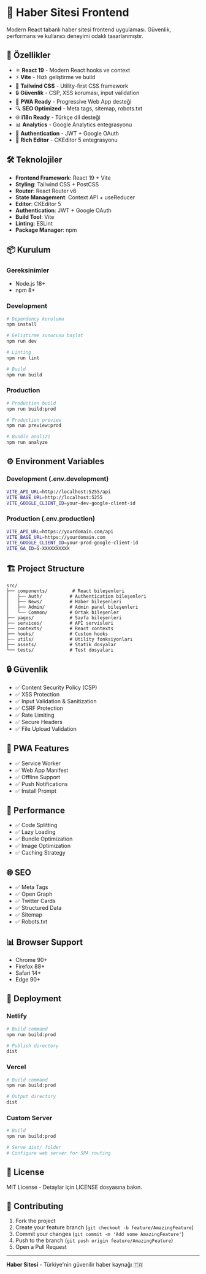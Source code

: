 # 📰 Haber Sitesi Frontend

Modern React tabanlı haber sitesi frontend uygulaması. Güvenlik, performans ve kullanıcı deneyimi odaklı tasarlanmıştır.

## 🚀 **Özellikler**

- ⚛️ **React 19** - Modern React hooks ve context
- ⚡ **Vite** - Hızlı geliştirme ve build
- 🎨 **Tailwind CSS** - Utility-first CSS framework
- 🔒 **Güvenlik** - CSP, XSS koruması, input validation
- 📱 **PWA Ready** - Progressive Web App desteği
- 🔍 **SEO Optimized** - Meta tags, sitemap, robots.txt
- 🌐 **i18n Ready** - Türkçe dil desteği
- 📊 **Analytics** - Google Analytics entegrasyonu
- 🔐 **Authentication** - JWT + Google OAuth
- 📝 **Rich Editor** - CKEditor 5 entegrasyonu

## 🛠️ **Teknolojiler**

- **Frontend Framework**: React 19 + Vite
- **Styling**: Tailwind CSS + PostCSS
- **Router**: React Router v6
- **State Management**: Context API + useReducer
- **Editor**: CKEditor 5
- **Authentication**: JWT + Google OAuth
- **Build Tool**: Vite
- **Linting**: ESLint
- **Package Manager**: npm

## 📦 **Kurulum**

### Gereksinimler
- Node.js 18+ 
- npm 8+

### Development
```bash
# Dependency kurulumu
npm install

# Geliştirme sunucusu başlat
npm run dev

# Linting
npm run lint

# Build
npm run build
```

### Production
```bash
# Production build
npm run build:prod

# Production preview
npm run preview:prod

# Bundle analizi
npm run analyze
```

## ⚙️ **Environment Variables**

### Development (.env.development)
```bash
VITE_API_URL=http://localhost:5255/api
VITE_BASE_URL=http://localhost:5255
VITE_GOOGLE_CLIENT_ID=your-dev-google-client-id
```

### Production (.env.production)
```bash
VITE_API_URL=https://yourdomain.com/api
VITE_BASE_URL=https://yourdomain.com
VITE_GOOGLE_CLIENT_ID=your-prod-google-client-id
VITE_GA_ID=G-XXXXXXXXXX
```

## 🏗️ **Project Structure**

```
src/
├── components/         # React bileşenleri
│   ├── Auth/          # Authentication bileşenleri
│   ├── News/          # Haber bileşenleri
│   ├── Admin/         # Admin panel bileşenleri
│   └── Common/        # Ortak bileşenler
├── pages/             # Sayfa bileşenleri
├── services/          # API servisleri
├── contexts/          # React contexts
├── hooks/             # Custom hooks
├── utils/             # Utility fonksiyonları
├── assets/            # Statik dosyalar
└── tests/             # Test dosyaları
```

## 🔒 **Güvenlik**

- ✅ Content Security Policy (CSP)
- ✅ XSS Protection
- ✅ Input Validation & Sanitization
- ✅ CSRF Protection
- ✅ Rate Limiting
- ✅ Secure Headers
- ✅ File Upload Validation

## 📱 **PWA Features**

- ✅ Service Worker
- ✅ Web App Manifest
- ✅ Offline Support
- ✅ Push Notifications
- ✅ Install Prompt

## 🎯 **Performance**

- ✅ Code Splitting
- ✅ Lazy Loading
- ✅ Bundle Optimization
- ✅ Image Optimization
- ✅ Caching Strategy

## 🌐 **SEO**

- ✅ Meta Tags
- ✅ Open Graph
- ✅ Twitter Cards
- ✅ Structured Data
- ✅ Sitemap
- ✅ Robots.txt

## 📊 **Browser Support**

- Chrome 90+
- Firefox 88+
- Safari 14+
- Edge 90+

## 🚀 **Deployment**

### Netlify
```bash
# Build command
npm run build:prod

# Publish directory
dist
```

### Vercel
```bash
# Build command
npm run build:prod

# Output directory
dist
```

### Custom Server
```bash
# Build
npm run build:prod

# Serve dist/ folder
# Configure web server for SPA routing
```

## 📄 **License**

MIT License - Detaylar için LICENSE dosyasına bakın.

## 👥 **Contributing**

1. Fork the project
2. Create your feature branch (`git checkout -b feature/AmazingFeature`)
3. Commit your changes (`git commit -m 'Add some AmazingFeature'`)
4. Push to the branch (`git push origin feature/AmazingFeature`)
5. Open a Pull Request

---

**Haber Sitesi** - Türkiye'nin güvenilir haber kaynağı 🇹🇷
